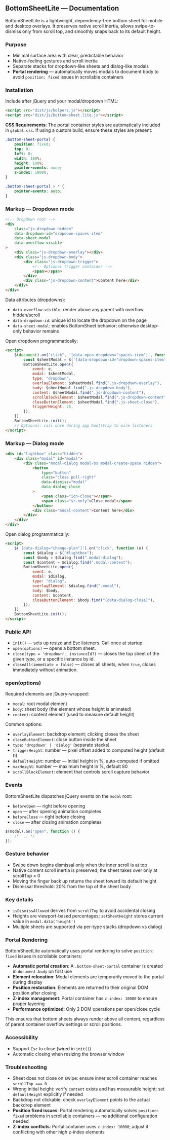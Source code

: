 ## BottomSheetLite — Documentation

BottomSheetLite is a lightweight, dependency-free bottom sheet for mobile and desktop overlays. It preserves native scroll inertia, allows swipe-to-dismiss only from scroll top, and smoothly snaps back to its default height.

### Purpose

- Minimal surface area with clear, predictable behavior
- Native-feeling gestures and scroll inertia
- Separate stacks for dropdown-like sheets and dialog-like modals
- **Portal rendering** — automatically moves modals to document body to avoid `position: fixed` issues in scrollable containers

### Installation

Include after jQuery and your modal/dropdown HTML:

```html
<script src="dist/js/helpers.js"></script>
<script src="dist/js/bottom-sheet.lite.js"></script>
```

**CSS Requirements**: The portal container styles are automatically included in `global.css`. If using a custom build, ensure these styles are present:

```css
.bottom-sheet-portal {
	position: fixed;
	top: 0;
	left: 0;
	width: 100%;
	height: 100%;
	pointer-events: none;
	z-index: 10000;
}

.bottom-sheet-portal > * {
	pointer-events: auto;
}
```

### Markup — Dropdown mode

```html
<!-- Dropdown root -->
<div
	class="js-dropdown hidden"
	data-dropdown-id="dropdown-spaces-item"
	data-sheet-modal
	data-overflow-visible
>
	<div class="js-dropdown-overlay"></div>
	<div class="js-dropdown-body">
		<div class="js-dropdown-trigger">
			<!-- Optional trigger container -->
			<span></span>
		</div>
		<div class="js-dropdown-content">Content here</div>
	</div>
</div>
```

Data attributes (dropdowns):

- `data-overflow-visible`: render above any parent with overflow hidden/scroll
- `data-dropdown-id`: unique id to locate the dropdown on the page
- `data-sheet-modal`: enables BottomSheet behavior; otherwise desktop-only behavior remains

Open dropdown programmatically:

```html
<script>
	$(document).on("click", '[data-open-dropdown="spaces-item"]', function (e) {
		const $sheetModal = $('[data-dropdown-id="dropdown-spaces-item"]');
		BottomSheetLite.open({
			event: e,
			modal: $sheetModal,
			type: "dropdown",
			overlayElement: $sheetModal.find(".js-dropdown-overlay"),
			body: $sheetModal.find(".js-dropdown-body"),
			content: $sheetModal.find(".js-dropdown-content"),
			scrollBlockElement: $sheetModal.find(".js-dropdown-content"),
			closeButtonElement: $sheetModal.find(".js-sheet-close"),
			triggerHeight: 25,
		});
	});
	BottomSheetLite.init();
	// Optional: call once during app bootstrap to wire listeners
</script>
```

### Markup — Dialog mode

```html
<div id="lightbox" class="hidden">
	<div class="modal" id="modal">
		<div class="modal-dialog modal-bs modal-create-space hidden">
			<button
				type="button"
				class="close pull-right"
				data-dismiss="modal"
				data-dialog-close
			>
				<span class="icn-close"></span>
				<span class="sr-only">Close modal</span>
			</button>
			<div class="modal-content">Content here</div>
		</div>
	</div>
</div>
```

Open dialog programmatically:

```html
<script>
	$('[data-dialog="change-plan"]').on("click", function (e) {
		const $dialog = $("#lightbox");
		const $body = $dialog.find(".modal-dialog");
		const $content = $dialog.find(".modal-content");
		BottomSheetLite.open({
			event: e,
			modal: $dialog,
			type: "dialog",
			overlayElement: $dialog.find(".modal"),
			body: $body,
			content: $content,
			closeButtonElement: $body.find("[data-dialog-close]"),
		});
	});
	BottomSheetLite.init();
</script>
```

### Public API

- `init()` — sets up resize and Esc listeners. Call once at startup.
- `open(options)` — opens a bottom sheet.
- `close(type = 'dropdown', instanceId?)` — closes the top sheet of the given type, or a specific instance by id.
- `closeAll(immediate = false)` — closes all sheets; when `true`, closes immediately without animation.

### open(options)

Required elements are jQuery-wrapped:

- `modal`: root modal element
- `body`: sheet body (the element whose height is animated)
- `content`: content element (used to measure default height)

Common options:

- `overlayElement`: backdrop element; clicking closes the sheet
- `closeButtonElement`: close button inside the sheet
- `type`: `'dropdown' | 'dialog'` (separate stacks)
- `triggerHeight`: number — pixel offset added to computed height (default 0)
- `defaultHeight`: number — initial height in %, auto-computed if omitted
- `maxHeight`: number — maximum height in %, default 80
- `scrollBlockElement`: element that controls scroll capture behavior

### Events

BottomSheetLite dispatches jQuery events on the `modal` root:

- `beforeOpen` — right before opening
- `open` — after opening animation completes
- `beforeClose` — right before closing
- `close` — after closing animation completes

```js
$(modal).on("open", function () {
	/* ... */
});
```

### Gesture behavior

- Swipe down begins dismissal only when the inner scroll is at top
- Native content scroll inertia is preserved; the sheet takes over only at scrollTop = 0
- Moving the finger back up returns the sheet toward its default height
- Dismissal threshold: 20% from the top of the sheet body

### Key details

- `isDismissAllowed` derives from `scrollTop` to avoid accidental closing
- Heights are viewport-based percentages; `setSheetHeight` stores current value in `modal.data('height')`
- Multiple sheets are supported via per-type stacks (dropdown vs dialog)

### Portal Rendering

BottomSheetLite automatically uses portal rendering to solve `position: fixed` issues in scrollable containers:

- **Automatic portal creation**: A `.bottom-sheet-portal` container is created in `document.body` on first use
- **Element relocation**: Modal elements are temporarily moved to the portal during display
- **Position restoration**: Elements are returned to their original DOM position after closing
- **Z-index management**: Portal container has `z-index: 10000` to ensure proper layering
- **Performance optimized**: Only 2 DOM operations per open/close cycle

This ensures that bottom sheets always render above all content, regardless of parent container overflow settings or scroll positions.

### Accessibility

- Support `Esc` to close (wired in `init()`)
- Automatic closing when resizing the browser window

### Troubleshooting

- Sheet does not close on swipe: ensure inner scroll container reaches `scrollTop === 0`
- Wrong initial height: verify `content` exists and has measurable height; set `defaultHeight` explicitly if needed
- Backdrop not clickable: check `overlayElement` points to the actual backdrop element
- **Position fixed issues**: Portal rendering automatically solves `position: fixed` problems in scrollable containers — no additional configuration needed
- **Z-index conflicts**: Portal container uses `z-index: 10000`; adjust if conflicting with other high z-index elements

